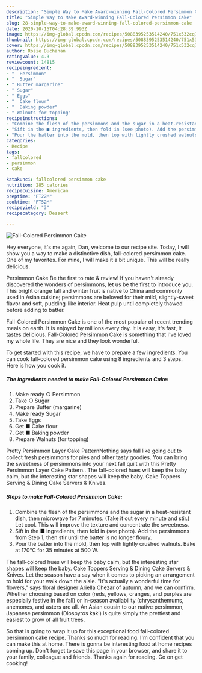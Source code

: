 ```yaml
---
description: "Simple Way to Make Award-winning Fall-Colored Persimmon Cake"
title: "Simple Way to Make Award-winning Fall-Colored Persimmon Cake"
slug: 28-simple-way-to-make-award-winning-fall-colored-persimmon-cake
date: 2020-10-15T04:28:39.993Z
image: https://img-global.cpcdn.com/recipes/5088395253514240/751x532cq70/fall-colored-persimmon-cake-recipe-main-photo.jpg
thumbnail: https://img-global.cpcdn.com/recipes/5088395253514240/751x532cq70/fall-colored-persimmon-cake-recipe-main-photo.jpg
cover: https://img-global.cpcdn.com/recipes/5088395253514240/751x532cq70/fall-colored-persimmon-cake-recipe-main-photo.jpg
author: Rosie Buchanan
ratingvalue: 4.3
reviewcount: 14815
recipeingredient:
- "  Persimmon"
- "  Sugar"
- " Butter margarine"
- " Sugar"
- " Eggs"
- "  Cake flour"
- "  Baking powder"
- " Walnuts for topping"
recipeinstructions:
- "Combine the flesh of the persimmons and the sugar in a heat-resistant dish, then microwave for 7 minutes. (Take it out every minute and stir.) Let cool. This will improve the texture and concentrate the sweetness."
- "Sift in the ■ ingredients, then fold in (see photo). Add the persimmons from Step 1, then stir until the batter is no longer floury."
- "Pour the batter into the mold, then top with lightly crushed walnuts. Bake at 170°C for 35 minutes at 500 W."
categories:
- Recipe
tags:
- fallcolored
- persimmon
- cake

katakunci: fallcolored persimmon cake 
nutrition: 285 calories
recipecuisine: American
preptime: "PT22M"
cooktime: "PT52M"
recipeyield: "3"
recipecategory: Dessert

---
```



![Fall-Colored Persimmon Cake](https://img-global.cpcdn.com/recipes/5088395253514240/751x532cq70/fall-colored-persimmon-cake-recipe-main-photo.jpg)

Hey everyone, it's me again, Dan, welcome to our recipe site. Today, I will show you a way to make a distinctive dish, fall-colored persimmon cake. One of my favorites. For mine, I will make it a bit unique. This will be really delicious.

Persimmon Cake Be the first to rate &amp; review! If you haven&#39;t already discovered the wonders of persimmons, let us be the first to introduce you. This bright orange fall and winter fruit is native to China and commonly used in Asian cuisine; persimmons are beloved for their mild, slightly-sweet flavor and soft, pudding-like interior. Heat pulp until completely thawed before adding to batter.

Fall-Colored Persimmon Cake is one of the most popular of recent trending meals on earth. It is enjoyed by millions every day. It is easy, it's fast, it tastes delicious. Fall-Colored Persimmon Cake is something that I've loved my whole life. They are nice and they look wonderful.


To get started with this recipe, we have to prepare a few ingredients. You can cook fall-colored persimmon cake using 8 ingredients and 3 steps. Here is how you cook it.

<!--inarticleads1-->

##### The ingredients needed to make Fall-Colored Persimmon Cake:

1. Make ready  ○ Persimmon
1. Take  ○ Sugar
1. Prepare  Butter (margarine)
1. Make ready  Sugar
1. Take  Eggs
1. Get  ■ Cake flour
1. Get  ■ Baking powder
1. Prepare  Walnuts (for topping)


Pretty Persimmon Layer Cake PatternNothing says fall like going out to collect fresh persimmons for pies and other tasty goodies. You can bring the sweetness of persimmons into your next fall quilt with this Pretty Persimmon Layer Cake Pattern.. The fall-colored hues will keep the baby calm, but the interesting star shapes will keep the baby. Cake Toppers Serving &amp; Dining Cake Servers &amp; Knives. 

<!--inarticleads2-->

##### Steps to make Fall-Colored Persimmon Cake:

1. Combine the flesh of the persimmons and the sugar in a heat-resistant dish, then microwave for 7 minutes. (Take it out every minute and stir.) Let cool. This will improve the texture and concentrate the sweetness.
1. Sift in the ■ ingredients, then fold in (see photo). Add the persimmons from Step 1, then stir until the batter is no longer floury.
1. Pour the batter into the mold, then top with lightly crushed walnuts. Bake at 170°C for 35 minutes at 500 W.


The fall-colored hues will keep the baby calm, but the interesting star shapes will keep the baby. Cake Toppers Serving &amp; Dining Cake Servers &amp; Knives. Let the season have a say when it comes to picking an arrangement to hold for your walk down the aisle. &#34;It&#39;s actually a wonderful time for flowers,&#34; says floral designer Ariella Chezar of autumn, and we can confirm. Whether choosing based on color (reds, yellows, oranges, and purples are especially festive in the fall) or in-season availability (chrysanthemums, anemones, and asters are all. An Asian cousin to our native persimmon, Japanese persimmon (Diospyros kaki) is quite simply the prettiest and easiest to grow of all fruit trees. 

So that is going to wrap it up for this exceptional food fall-colored persimmon cake recipe. Thanks so much for reading. I'm confident that you can make this at home. There is gonna be interesting food at home recipes coming up. Don't forget to save this page in your browser, and share it to your family, colleague and friends. Thanks again for reading. Go on get cooking!
